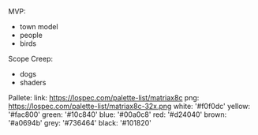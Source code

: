 MVP:
  - town model
  - people
  - birds

Scope Creep:
  - dogs
  - shaders

Pallete:
  link: https://lospec.com/palette-list/matriax8c
  png: https://lospec.com/palette-list/matriax8c-32x.png
  white: '#f0f0dc'
  yellow: '#fac800'
  green: '#10c840'
  blue: '#00a0c8'
  red: '#d24040'
  brown: '#a0694b'
  grey: '#736464'
  black: '#101820'

